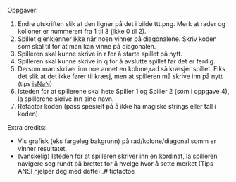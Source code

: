 Oppgaver:

1. Endre utskriften slik at den ligner på det i bilde ttt.png. Merk at rader og kolloner er nummerert fra 1 til 3 (ikke 0 til 2).
2. Spillet gjenkjenner ikke når noen vinner på diagonalene. Skriv koden som skal til for at man kan vinne på diagonalen.
3. Spilleren skal kunne skrive in r for å starte spillet på nytt.
4. Spilleren skal kunne skrive in q for å avslutte spillet før det er ferdig.
5. Dersom man skriver inn noe annet en kolone,rad så kræsjer spillet. Fiks det slik at det ikke fører til kræsj, men at spilleren må skrive inn på nytt (tips [isNaN](https://developer.mozilla.org/en-US/docs/Web/JavaScript/Reference/Global_Objects/isNaN))
6. Isteden for at spillerene skal hete Spiller 1 og Spiller 2 (som i oppgave 4), la spillerene skrive inn sine navn. 
7. Refactor koden (pass spesielt på å ikke ha magiske strings eller tall i koden).

Extra credits:

* Vis grafisk (eks fargeleg bakgrunn) på rad/kolone/diagonal somm er vinner resultatet.
* (vanskelig) Isteden for at spilleren skriver inn en kordinat, la spilleren navigere seg rundt på brettet for å hvelge hvor å sette merket (Tips ANSI hjelper deg med dette)..#   t i c t a c t o e  
 